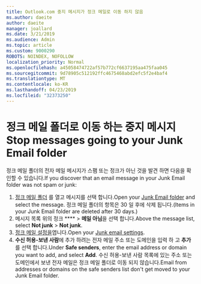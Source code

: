 ```yaml
---
title: Outlook.com 중지 메시지가 정크 메일로 이동 하지 않음
ms.author: daeite
author: daeite
manager: joallard
ms.date: 3/21/2019
ms.audience: Admin
ms.topic: article
ms.custom: 9000290
ROBOTS: NOINDEX, NOFOLLOW
localization_priority: Normal
ms.openlocfilehash: a45058474722af57b772cf6637195aa475faa045
ms.sourcegitcommit: 9d78905c512192ffc4675468abd2efc5f2e4baf4
ms.translationtype: MT
ms.contentlocale: ko-KR
ms.lasthandoff: 04/23/2019
ms.locfileid: "32373250"
---
```

# <a name="stop-messages-going-to-your-junk-email-folder"></a><span data-ttu-id="efc6e-102">정크 메일 폴더로 이동 하는 중지 메시지</span><span class="sxs-lookup"><span data-stu-id="efc6e-102">Stop messages going to your Junk Email folder</span></span>

<span data-ttu-id="efc6e-103">정크 메일 폴더의 전자 메일 메시지가 스팸 또는 정크가 아닌 것을 발견 하면 다음을 확인할 수 있습니다.</span><span class="sxs-lookup"><span data-stu-id="efc6e-103">If you discover that an email message in your Junk Email folder was not spam or junk:</span></span>

1. <span data-ttu-id="efc6e-104">[정크 메일 폴더](https://outlook.live.com/mail/junkemail) 를 열고 메시지를 선택 합니다.</span><span class="sxs-lookup"><span data-stu-id="efc6e-104">Open your [Junk Email folder](https://outlook.live.com/mail/junkemail) and select the message.</span></span> <span data-ttu-id="efc6e-105">정크 메일 폴더의 항목은 30 일 후에 삭제 됩니다.</span><span class="sxs-lookup"><span data-stu-id="efc6e-105">(Items in your Junk Email folder are deleted after 30 days.)</span></span>
1. <span data-ttu-id="efc6e-106">메시지 목록 위의 정크 \*\*\*\* > **메일 아님**을 선택 합니다.</span><span class="sxs-lookup"><span data-stu-id="efc6e-106">Above the message list, select **Not junk** > **Not junk**.</span></span>
1. <span data-ttu-id="efc6e-107">[정크 메일 설정을](https://go.microsoft.com/fwlink/?linkid=2035804)엽니다.</span><span class="sxs-lookup"><span data-stu-id="efc6e-107">Open your [Junk email settings](https://go.microsoft.com/fwlink/?linkid=2035804).</span></span>
1. <span data-ttu-id="efc6e-108">**수신 허용-보낸 사람**에 추가 하려는 전자 메일 주소 또는 도메인을 입력 하 고 **추가**를 선택 합니다.</span><span class="sxs-lookup"><span data-stu-id="efc6e-108">Under **Safe senders**, enter the email address or domain you want to add, and select **Add**.</span></span> <span data-ttu-id="efc6e-109">수신 허용-보낸 사람 목록에 있는 주소 또는 도메인에서 보낸 전자 메일은 정크 메일 폴더로 이동 되지 않습니다.</span><span class="sxs-lookup"><span data-stu-id="efc6e-109">Email from addresses or domains on the safe senders list don't get moved to your Junk Email folder.</span></span>